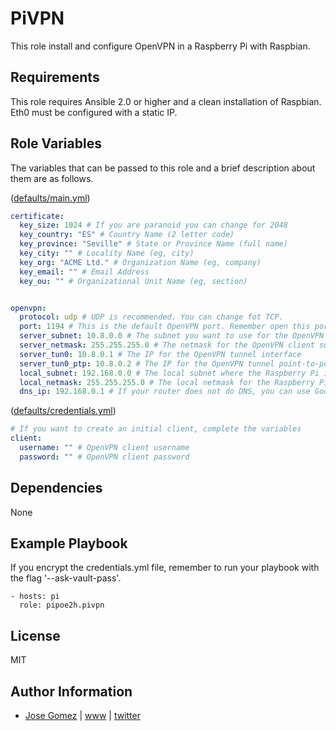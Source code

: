 PiVPN
=========

This role install and configure OpenVPN in a Raspberry Pi with Raspbian.

Requirements
------------

This role requires Ansible 2.0 or higher and a clean installation of Raspbian. Eth0 must be configured with a static IP.

Role Variables
--------------

The variables that can be passed to this role and a brief description about
them are as follows.

([defaults/main.yml](defaults/main.yml))

```yaml
certificate:
  key_size: 1024 # If you are paranoid you can change for 2048
  key_country: "ES" # Country Name (2 letter code)
  key_province: "Seville" # State or Province Name (full name)
  key_city: "" # Locality Name (eg, city)
  key_org: "ACME Ltd." # Organization Name (eg, company)
  key_email: "" # Email Address
  key_ou: "" # Organizational Unit Name (eg, section)


openvpn:
  protocol: udp # UDP is recommended. You can change fot TCP.
  port: 1194 # This is the default OpenVPN port. Remember open this port in your router to allow the VPN connection from Internet.
  server_subnet: 10.8.0.0 # The subnet you want to use for the OpenVPN clients
  server_netmask: 255.255.255.0 # The netmask for the OpenVPN client subnet
  server_tun0: 10.8.0.1 # The IP for the OpenVPN tunnel interface
  server_tun0_ptp: 10.8.0.2 # The IP for the OpenVPN tunnel point-to-point alias
  local_subnet: 192.168.0.0 # The local subnet where the Raspberry Pi is connected
  local_netmask: 255.255.255.0 # The local netmask for the Raspberry Pi subnet
  dns_ip: 192.168.0.1 # If your router does not do DNS, you can use Google DNS 8.8.8.8

```

([defaults/credentials.yml](defaults/credentials.yml))

```yaml
# If you want to create an initial client, complete the variables
client:
  username: "" # OpenVPN client username
  password: "" # OpenVPN client password

```

Dependencies
------------

None

Example Playbook
----------------

If you encrypt the credentials.yml file, remember to run your playbook with the flag '--ask-vault-pass'.

    - hosts: pi
      role: pipoe2h.pivpn

License
-------

MIT

Author Information
------------------

* [Jose Gomez](https://github.com/pipoe2h) | [www](http://www.joseluisgomez.com) | [twitter](http://twitter.com/pipoe2h)
